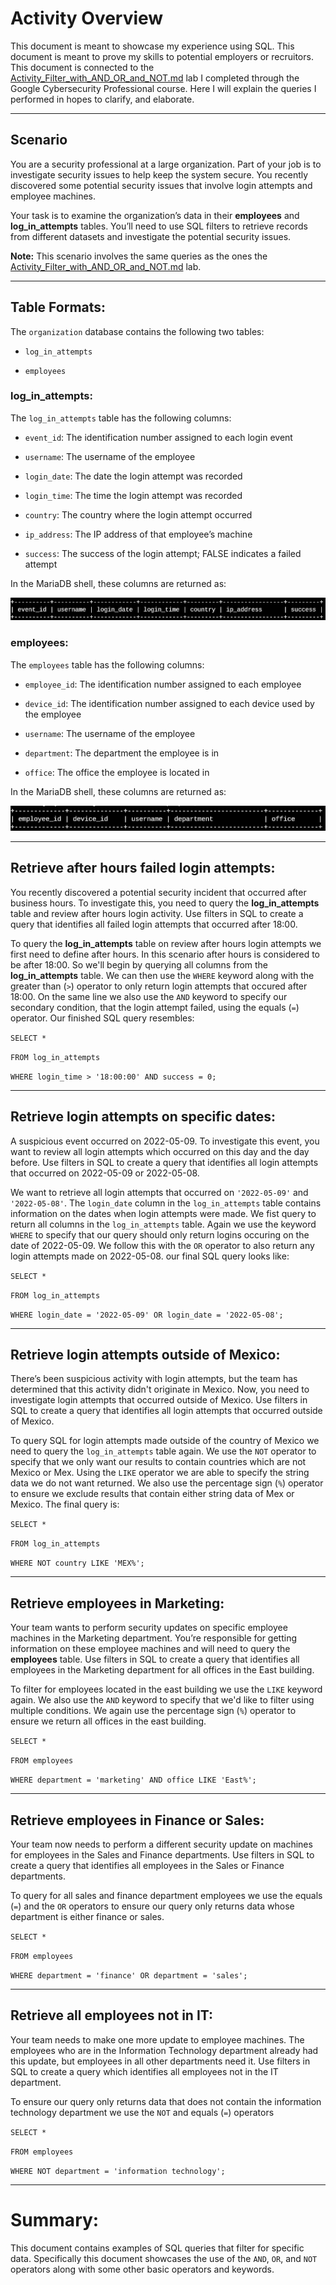 # Activity Overview

This document is meant to showcase my experience using SQL. This document is meant to prove my skills to potential employers or recruitors. This document is connected to the [Activity_Filter_with_AND_OR_and_NOT.md](https://github.com/GBAZ38/GCPC-PORT/blob/main/SQL/Activity_Filter_with_AND_OR_and_NOT.MD) lab I completed through the Google Cybersecurity Professional course. Here I will explain the queries I performed in hopes to clarify, and elaborate.

---

## Scenario

You are a security professional at a large organization. Part of your job is to investigate security issues to help keep the system secure. You recently discovered some potential security issues that involve login attempts and employee machines.

Your task is to examine the organization’s data in their **employees** and **log_in_attempts** tables. You’ll need to use SQL filters to retrieve records from different datasets and investigate the potential security issues.

**Note:** This scenario involves the same queries as the ones the [Activity_Filter_with_AND_OR_and_NOT.md](https://github.com/GBAZ38/GCPC-PORT/blob/main/SQL/Activity_Filter_with_AND_OR_and_NOT.MD) lab. 

---

## Table Formats:

The `organization` database contains the following two tables: 

* `log_in_attempts`

* `employees`

### log_in_attempts:

The `log_in_attempts` table has the following columns:

* `event_id`: The identification number assigned to each login event

* `username`: The username of the employee

* `login_date`: The date the login attempt was recorded

* `login_time`: The time the login attempt was recorded

* `country`: The country where the login attempt occurred

* `ip_address`: The IP address of that employee’s machine

* `success`: The success of the login attempt; FALSE indicates a failed attempt

In the MariaDB shell, these columns are returned as:

![MariaDB_Columns1](/SCREENSHOTS/MariaDB1.png)

### employees:

The `employees` table has the following columns:

* `employee_id`: The identification number assigned to each employee

* `device_id`: The identification number assigned to each device used by the employee

* `username`: The username of the employee

* `department`: The department the employee is in

* `office`: The office the employee is located in

In the MariaDB shell, these columns are returned as:

![MariaDB_Columns2](/SCREENSHOTS/MariaDB2.png)

---

## Retrieve after hours failed login attempts:

You recently discovered a potential security incident that occurred after business hours. To investigate this, you need to query the **log_in_attempts** table and review after hours login activity. Use filters in SQL to create a query that identifies all failed login attempts that occurred after 18:00.

To query the **log_in_attempts** table on review after hours login attempts we first need to define after hours. In this scenario after hours is considered to be after 18:00. So we'll begin by querying all columns from the **log_in_attempts** table. We can then use the `WHERE` keyword along with the greater than (`>`) operator to only return login attempts that occured after 18:00. On the same line we also use the `AND` keyword to specify our secondary condition, that the login attempt failed, using the equals (`=`) operator. Our finished SQL query resembles:

`SELECT *`

`FROM log_in_attempts`

`WHERE login_time > '18:00:00' AND success = 0;`

---

## Retrieve login attempts on specific dates:

A suspicious event occurred on 2022-05-09. To investigate this event, you want to review all login attempts which occurred on this day and the day before. Use filters in SQL to create a query that identifies all login attempts that occurred on 2022-05-09 or 2022-05-08. 

We want to retrieve all login attempts that occurred on `'2022-05-09'` and `'2022-05-08'`. The `login_date` column in the `log_in_attempts` table contains information on the dates when login attempts were made. We fist query to return all columns in the `log_in_attempts` table. Again we use the keyword `WHERE` to specify that our query should only return logins occuring on the date of 2022-05-09. We follow this with the `OR` operator to also return any login attempts made on 2022-05-08. our final SQL query looks like:

`SELECT *`

`FROM log_in_attempts`

`WHERE login_date = '2022-05-09' OR login_date = '2022-05-08';`

---

## Retrieve login attempts outside of Mexico:

There’s been suspicious activity with login attempts, but the team has determined that this activity didn't originate in Mexico. Now, you need to investigate login attempts that occurred outside of Mexico. Use filters in SQL to create a query that identifies all login attempts that occurred outside of Mexico. 

To query SQL for login attempts made outside of the country of Mexico we need to query the `log_in_attempts` table again. We use the `NOT` operator to specify that we only want our results to contain countries which are not Mexico or Mex. Using the `LIKE` operator we are able to specify the string data we do not want returned. We also use the percentage sign (`%`) operator to ensure we exclude results that contain either string data of Mex or Mexico. The final query is:

`SELECT *`

`FROM log_in_attempts`

`WHERE NOT country LIKE 'MEX%';`

---

## Retrieve employees in Marketing:

Your team wants to perform security updates on specific employee machines in the Marketing department. You’re responsible for getting information on these employee machines and will need to query the **employees** table. Use filters in SQL to create a query that identifies all employees in the Marketing department for all offices in the East building.

To filter for employees located in the east building we use the `LIKE` keyword again. We also use the `AND` keyword to specify that we'd like to filter using multiple conditions. We again use the percentage sign (`%`) operator to ensure we return all offices in the east building.

`SELECT *`

`FROM employees`

`WHERE department = 'marketing' AND office LIKE 'East%';`

---

## Retrieve employees in Finance or Sales:

Your team now needs to perform a different security update on machines for employees in the Sales and Finance departments. Use filters in SQL to create a query that identifies all employees in the Sales or Finance departments.

To query for all sales and finance department employees we use the equals (`=`) and the `OR` operators to ensure our query only returns data whose department is either finance or sales.

`SELECT *`

`FROM employees`

`WHERE department = 'finance' OR department = 'sales';`

---

## Retrieve all employees not in IT:

Your team needs to make one more update to employee machines. The employees who are in the Information Technology department already had this update, but employees in all other departments need it. Use filters in SQL to create a query which identifies all employees not in the IT department.

To ensure our query only returns data that does not contain the information technology department we use the `NOT` and equals (`=`) operators

`SELECT *`

`FROM employees`

`WHERE NOT department = 'information technology';`

---

# Summary:

This document contains examples of SQL queries that filter for specific data. Specifically this document showcases the use of the `AND`, `OR`, and `NOT` operators along with some other basic operators and keywords. 
